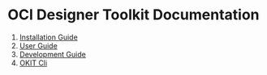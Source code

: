 # OCI Designer Toolkit Documentation

1. [Installation Guide](Installation.md)
2. [User Guide](Usage.md)
3. [Development Guide](Development.md)
4. [OKIT Cli](okit-cli.md)

